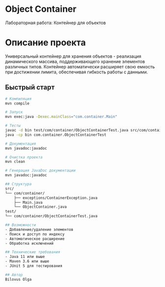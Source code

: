 # Object Container

Лабораторная работа: Контейнер для объектов

# Описание проекта

Универсальный контейнер для хранения объектов - реализация динамического массива, поддерживающего хранение элементов различных типов. Контейнер автоматически расширяет свою емкость при достижении лимита, обеспечивая гибкость работы с данными.

## Быстрый старт

```bash
# Компиляция
mvn compile

# Запуск
mvn exec:java -Dexec.mainClass="com.container.Main"

# Тесты
javac -d bin test/com/container/ObjectContainerTest.java src/com/container/*.java src/com/container/exceptions/*.java
java -cp bin com.container.ObjectContainerTest

# Документация
mvn javadoc:javadoc

# Очистка проекта
mvn clean

# Генерация JavaDoc документации
mvn javadoc:javadoc

## Структура 
src/
└── com/container/
    ├── exceptions/ContainerException.java
    ├── Main.java
    └── ObjectContainer.java
test/
└── com/container/ObjectContainerTest.java

## Возможности 
- Добавление/удаление элементов
- Поиск и доступ по индексу
- Автоматическое расширение
- Обработка исключений

## Технические требования
- Java 11 или выше
- Maven 3.6 или выше
- JUnit 5 для тестирования

## Автор
Bilovus Olga
